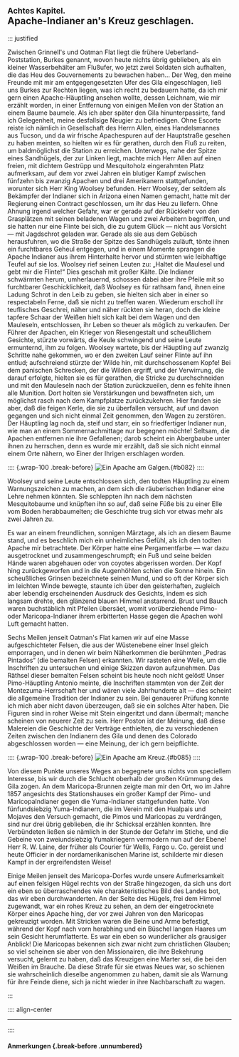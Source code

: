 ## <small>Achtes Kapitel.</small><br />Apache-Indianer an's Kreuz geschlagen.

::: justified

Zwischen Grinnell's und Oatman Flat liegt die frühere Ueberland-Poststation,
Burkes genannt, wovon heute nichts übrig geblieben, als ein kleiner
Wasserbehälter am Flußufer, wo jetzt zwei Soldaten sich aufhalten, die das Heu
des Gouvernements zu bewachen haben... Der Weg, den meine Freunde mit mir am
entgegengesetzten Ufer des Gila eingeschlagen, ließ uns Burkes zur Rechten
liegen, was ich recht zu bedauern hatte, da ich mir gern einen Apache-Häuptling
ansehen wollte, dessen Leichnam, wie mir erzählt worden, in einer Entfernung von
einigen Meilen von der Station an einem Baume baumele. Als ich aber später den
Gila hinunterpassirte, fand ich Gelegenheit, meine desfallsige Neugier zu
befriedigen. Ohne Escorte reiste ich nämlich in Gesellschaft des Herrn Allen,
eines Handelsmannes aus Tucson, und da wir frische Apachespuren auf der
Hauptstraße gesehen zu haben meinten, so hielten wir es für gerathen, durch den
Fluß zu reiten, um baldmöglichst die Station zu erreichen. Unterwegs, nahe der
Spitze eines Sandhügels, der zur Linken liegt, machte mich Herr Allen auf einen
freien, mit dichtem Gestrüpp und Mesquitoholz eingerahmten Platz aufmerksam, auf
dem vor zwei Jahren ein blutiger Kampf zwischen fünfzehn bis zwanzig Apachen und
drei Amerikanern stattgefunden, worunter sich Herr King Woolsey befunden. Herr
Woolsey, der seitdem als Bekämpfer der Indianer sich in Arizona einen Namen
gemacht, hatte mit der Regierung einen Contract geschlossen, um ihr das Heu zu
liefern. Ohne Ahnung irgend welcher Gefahr, war er gerade auf der Rückkehr von
den Grasplätzen mit seinen beladenen Wagen und zwei Arbeitern begriffen, und sie
hatten nur eine Flinte bei sich, die zu gutem Glück — nicht aus Vorsicht — mit
Jagdschrot geladen war. Gerade als sie aus dem Gebüsch herausfuhren, wo die
Straße der Spitze des Sandhügels zuläuft, tönte ihnen ein furchtbares Geheul
entgegen, und in einem Momente sprangen die Apache Indianer aus ihrem
Hinterhalte hervor und stürmten wie leibhaftige Teufel auf sie los. Woolsey rief
seinen Leuten zu: „Haltet die Maulesel und gebt mir die Flinte!“ Dies geschah
mit großer Kälte. Die Indianer schwärmten herum, umherlauernd, schossen dabei
aber ihre Pfeile mit so furchtbarer Geschicklichkeit, daß Woolsey es für rathsam
fand, ihnen eine Ladung Schrot in den Leib zu geben, sie hielten sich aber in
einer so respectabeln Ferne, daß sie nicht zu treffen waren. Wiederum erscholl
ihr teuflisches Geschrei, näher und näher rückten sie heran, doch die kleine
tapfere Schaar der Weißen hielt sich kalt bei dem Wagen und den Mauleseln,
entschlossen, ihr Leben so theuer als möglich zu verkaufen. Der Führer der
Apachen, ein Krieger von Riesengestalt und scheußlichem Gesichte, stürzte
vorwärts, die Keule schwingend und seine Leute ermunternd, ihm zu folgen.
Woolsey wartete, bis der Häuptling auf zwanzig Schritte nahe gekommen, wo er den
zweiten Lauf seiner Flinte auf ihn entlud; aufschreiend stürzte der Wilde hin,
mit durchschossenem Kopfe! Bei dem panischen Schrecken, der die Wilden ergriff,
und der Verwirrung, die darauf erfolgte, hielten sie es für gerathen, die
Stricke zu durchschneiden und mit den Mauleseln nach der Station zurückzueilen,
denn es fehlte ihnen alle Munition. Dort holten sie Verstärkungen und
bewaffneten sich, um möglichst rasch nach dem Kampfplatze zurückzukehren. Hier
fanden sie aber, daß die feigen Kerle, die sie zu überfallen versucht, auf und
davon gegangen und sich nicht einmal Zeit genommen, den Wagen zu zerstören. Der
Häuptling lag noch da, steif und starr, ein so friedfertiger Indianer nun, wie
man an einem Sommernachmittage nur begegnen möchte! Seltsam, die Apachen
entfernen nie ihre Gefallenen; darob scheint ein Abergbaube unter ihnen zu
herrschen, denn es wurde mir erzählt, daß sie sich nicht einmal einem Orte
nähern, wo Einer der Ihrigen erschlagen worden.

:::: {.wrap-100 .break-before}
![Ein Apache am Galgen.](Abenteuer_im_Apachenlande_0082.jpg "Ein Apache am Galgen."){#b082}
::::

Woolsey und seine Leute entschlossen sich, den todten Häuptling zu einem
Warnungszeichen zu machen, an dem sich die räuberischen Indianer eine Lehre
nehmen könnten. Sie schleppten ihn  nach dem nächsten Mesquitobaume und knüpften
ihn so auf, daß seine Füße bis zu einer Elle vom Boden herabbaumelten; die
Geschichte trug sich vor etwas mehr als zwei Jahren zu.

Es war an einem freundlichen, sonnigen Märztage, als ich an diesem Baume stand,
und es beschlich mich ein unheimliches Gefühl, als ich den todten Apache mir
betrachtete. Der Körper hatte eine Pergamentfarbe — war dazu ausgetrocknet und
zusammengeschrumpft; ein Fuß und seine beiden Hände waren abgehauen oder von
coyotes abgerissen worden. Der Kopf hing zurückgeworfen und in die Augenhöhlen
schien die Sonne hinein. Ein scheußliches Grinsen bezeichnete seinen Mund, und
so oft der Körper sich im leichten Winde bewegte, staunte ich über den
geisterhaften, zugleich aber lebendig erscheinenden Ausdruck des Gesichts, indem
es sich langsam drehte, den glänzend blauen Himmel anstarrend. Brust und Bauch
waren buchstäblich mit Pfeilen übersäet, womit vorüberziehende Pimo- oder
Maricopa-Indianer ihrem erbitterten Hasse gegen die Apachen wohl Luft gemacht
hatten.

Sechs Meilen jenseit Oatman's Flat kamen wir auf eine Masse aufgeschichteter
Felsen, die aus der Wüstenebene einer Insel gleich emporragen, und in denen wir
beim Näherkommen die berühmten „Pedras Pintados“ (die bemalten Felsen)
erkannten. Wir rasteten eine Weile, um die Inschriften zu untersuchen und einige
Skizzen davon aufzunehmen. Das Räthsel dieser bemalten Felsen scheint bis heute
noch nicht gelöst! Unser Pimo-Häuptling Antonio meinte, die Inschriften stammten
von der Zeit der Montezuma-Herrschaft her und wären viele Jahrhunderte alt —
dies scheint die allgemeine Tradition der Indianer zu sein. Bei genauerer
Prüfung konnte ich mich aber nicht davon überzeugen, daß sie ein solches Alter
haben. Die Figuren sind in roher Weise mit Stein eingeritzt und dann übermalt;
manche scheinen von neuerer Zeit zu sein. Herr Poston ist der Meinung, daß diese
Malereien die Geschichte der Verträge enthielten, die zu verschiedenen Zeiten
zwischen den Indianern des Gila und denen des Colorado abgeschlossen worden —
eine Meinung, der ich gern beipflichte.

:::: {.wrap-100 .break-before}
![Ein Apache am Kreuz.](Abenteuer_im_Apachenlande_0085.jpg "Ein Apache am Kreuz."){#b085}
::::

Von diesem Punkte unseres Weges an begegnete uns nichts von speciellem
Interesse, bis wir durch die Schlucht oberhalb der großen Krümmung des Gila
zogen. An dem Maricopa-Brunnen zeigte man mir den Ort, wo im Jahre 1857
angesichts des  Stationshauses ein großer Kampf der Pimo- und MaricopaIndianer
gegen die Yuma-Indianer stattgefunden hatte. Von fünfundsiebzig Yuma-Indianern,
die im Verein mit den Hualpais und Mojaves den Versuch gemacht, die Pimos und
Maricopas zu verdrängen, sind nur drei übrig geblieben, die ihr Schicksal
erzählen konnten. Ihre Verbündeten ließen sie nämlich in der Stunde der Gefahr
im Stiche, und die Gebeine von zweiundsiebzig Yumakriegern vermodern nun auf der
Ebene! Herr R. W. Laine, der früher als Courier für Wells, Fargo u. Co. gereist
und heute Officier in der nordamerikanischen Marine ist, schilderte mir diesen
Kampf in der ergreifendsten Weise!

Einige Meilen jenseit des Maricopa-Dorfes wurde unsere Aufmerksamkeit auf einen
felsigen Hügel rechts von der Straße hingezogen, da sich uns dort ein eben so
überraschendes wie charakteristisches Bild des Landes bot, das wir eben
durchwanderten. An der Seite des Hügels, frei dem Himmel zugewandt, war ein
rohes Kreuz zu sehen, an dem der eingetrocknete Körper eines Apache hing, der
vor zwei Jahren von den Maricopas gekreuzigt worden. Mit Stricken waren die
Beine und Arme befestigt, während der Kopf nach vorn herabhing und ein Büschel
langen Haares um sein Gesicht herumflatterte. Es war ein eben so wunderlicher
als grausiger Anblick! Die Maricopas bekennen sich zwar nicht zum christlichen
Glauben; so viel scheinen sie aber von den Missionairen, die ihre Bekehrung
versucht, gelernt zu haben, daß das Kreuzigen eine Marter sei, die bei den
Weißen im Brauche. Da diese Strafe für sie etwas Neues war, so schienen sie
wahrscheinlich dieselbe angenommen zu haben, damit sie als Warnung für ihre
Feinde diene, sich ja nicht wieder in ihre Nachbarschaft zu wagen.

:::

:::: align-center
****
::::

#### **Anmerkungen** {.break-before .unnumbered}
